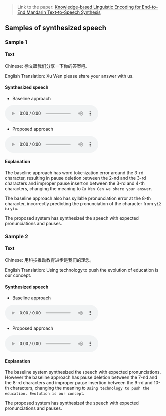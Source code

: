 > Link to the paper: [Knowledge-based Linguistic Encoding for End-to-End Mandarin Text-to-Speech Synthesis](https://github.com/thuhcsi/interspeech2019-tts-samples/raw/master/IS191118.PDF)

## Samples of synthesized speech

### Sample 1

#### Text

Chinese: 徐文跟我们分享一下你的答案吧。

English Translation: Xu Wen please share your answer with us.

#### Synthesized speech

* Baseline approach
<audio controls>
  <source src="https://github.com/thuhcsi/interspeech2019-tts-samples/raw/master/sample1-baseline.wav" type="audio/wav">
Your browser does not support the audio element.
</audio>

* Proposed approach
<audio controls>
  <source src="https://github.com/thuhcsi/interspeech2019-tts-samples/raw/master/sample1-proposed.wav" type="audio/wav">
Your browser does not support the audio element.
</audio>

#### Explanation

The baseline approach has word tokenization error around the 3-rd character,
resulting in pause deletion between the 2-nd and the 3-rd characters and improper pause insertion between the 3-rd and 4-th characters,
changing the meaning to `Xu Wen Gen we share your answer`.

The baseline approach also has syllable pronunciation error at the 8-th character,
incorrectly predicting the pronunciation of the character from `yi2` to `yi4`.

The proposed system has synthesized the speech with expected pronunciations and pauses.

### Sample 2

#### Text

Chinese: 用科技推动教育进步是我们的理念。

English Translation: Using technology to push the evolution of education is our concept.

#### Synthesized speech

* Baseline approach
<audio controls>
  <source src="https://github.com/thuhcsi/interspeech2019-tts-samples/raw/master/sample2-baseline.wav" type="audio/wav">
Your browser does not support the audio element.
</audio>

* Proposed approach
<audio controls>
  <source src="https://github.com/thuhcsi/interspeech2019-tts-samples/raw/master/sample2-proposed.wav" type="audio/wav">
Your browser does not support the audio element.
</audio>

#### Explanation

The baseline system synthesized the speech with expected pronunciations.
However the baseline approach has pause deletion between the 7-nd and the 8-rd characters and improper pause insertion between the 9-rd and 10-th characters,
changing the meaning to `Using technology to push the education. Evolution is our concept`.

The proposed system has synthesized the speech with expected pronunciations and pauses.
